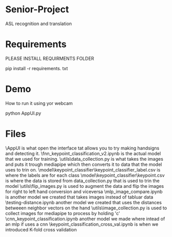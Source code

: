 # Senior-Project
ASL recognition and translation 

# Requirements
PLEASE INSTALL REQUIRMENTS FOLDER

pip install -r requirements. txt

# Demo
How to run it using yor webcam

python AppUI.py

# Files

\AppUI is what open the interface tat allows you to try making handsigns and detecting it.
\fnn_keypoint_classification_v2.ipynb is the actual model that we used for training.
\utils\data_collection.py is what takes the images and puts it trough mediapipe which then converts it to data that the model uses to trin on.
\model\keypoint_classifier\keypoint_classifier_label.csv is where the labels are for each class
\model\keypoint_classifier\keypoint.csv is where the data is stored from data_collection.py that is used to trin the model
\utils\flip_images.py is used to augment the data and flip the images for right to left hand conversion and viceversa
\mlp_image_compare.ipynb is another model we created that takes images instead of tabluar data
\testing-distance.ipynb another model we created that uses the  distances betweeen neighbor vectors on the hand
\utils\image_collection.py is used to collect images for mediapipe to process by holding 'c'
\cnn_keypoint_classification.ipynb another model we made where intead of an mlp if uses a cnn
\keypoint_classification_cross_val.ipynb is when we introduced K-fold cross validation
